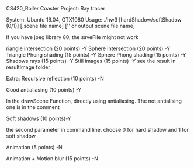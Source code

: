 CS420_Roller Coaster Project: Ray tracer

System: Ubuntu 16.04, GTX1080 Usage: ./hw3 [hardShadow/softShadow (0/1)] [.scene file name] ['' or output scene file name]

If you have jpeg library 80, the saveFile might not work

riangle intersection (20 points) -Y
Sphere intersection (20 points) -Y
Triangle Phong shading (15 points) -Y
Sphere Phong shading (15 points) -Y
Shadows rays (15 points) -Y
Still images (15 points) -Y see the result in resultImage folder

Extra:
Recursive reflection (10 points) -N

Good antialiasing (10 points) -Y 

In the drawScene Function, directly using antialiasing. The not antialising one is in the comment

Soft shadows (10 points)-Y

the second parameter in command line, choose 0 for hard shadow and 1 for soft shadow

Animation (5 points) -N

Animation + Motion blur (15 points) -N



